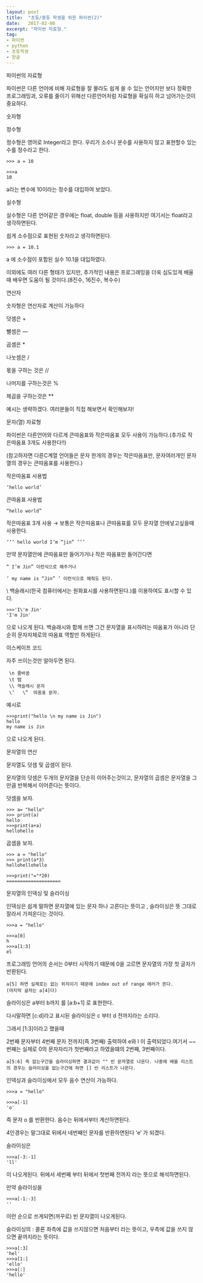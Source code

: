 ```yaml
---
layout: post
title:  "초등/중등 학생을 위한 파이썬(2)"
date:   2017-02-06
excerpt: "파이썬 자료형."
tag:
- 파이썬 
- python
- 초등학생
- 한글
---
```



파이썬의 자료형

파이썬은 다른 언어에 비해 자료형을 잘 몰라도 쉽게 쓸 수 있는 언어지만 보다 정확한 프로그래밍과, 오류를 줄이기 위해선 다른언어처럼 자료형을 확실히 하고 넘어가는것이 중요하다.

숫자형

정수형

정수형은 영어로 Integer라고 한다. 우리가 소수나 분수를 사용하지 않고 표현할수 있는 수를 정수라고 한다.

    >>> a = 10

    >>>a
    10

a라는 변수에 10이라는 정수를 대입하여 보았다.

실수형

실수형은 다른 언어같은 경우에는 float, double 등을 사용하지만 여기서는 float라고 생각하면된다.

쉽게 소수점으로 표현된 숫자라고 생각하면된다.

    >>> a = 10.1

a 에 소수점이 포함된 실수 10.1을 대입하였다.

이외에도 여러 다른 형태가 있지만, 추가적인 내용은 프로그래밍을 더욱 심도있게 배울때 배우면 도움이 될 것이다.(8진수, 16진수, 복수수)

연산자

숫자형은 연산자로 계산이 가능하다

덧셈은 +

뺄셈은 —

곱셈은 *

나눗셈은 /

몫을 구하는 것은 //

나머지를 구하는것은 %

제곱을 구하는것은 **

예시는 생략하겠다. 여러분들이 직접 해보면서 확인해보자!

문자(열) 자료형

파이썬은 다른언어와 다르게 큰따옴표와 작은따옴표 모두 사용이 가능하다.(추가로 작은따옴표 3개도 사용한다!!)

(참고하자면 다른C계열 언어들은 문자 한개의 경우는 작은따옴표만, 문자여러개인 문자열의 경우는 큰따옴표를 사용한다.)

작은따옴표 사용법

    ‘hello world’

큰따옴표 사용법

    “hello world”

작은따옴표 3개 사용 → 보통은 작은따옴표나 큰따옴표를 모두 문자열 안에넣고싶을때 사용한다.

    ‘‘‘ hello world I’m “jin” ’’’

만약 문자열안에 큰따옴표만 들어가거나 작은 따옴표만 들어간다면

    “ I’m Jin” 이런식으로 해주거나

    ‘ my name is “Jin” ’ 이런식으로 해줘도 된다.

\ 백슬래시(한국 컴퓨터에서는 원화표시를 사용하면된다.)를 이용하여도 표시할 수 있다.

    >>>'I\'m Jin' 
    'I'm Jin'  

으로 나오게 된다. 백슬래시와 함께 쓰면 그건 문자열을 표시하려는 따옴표가 아니라 단순히 문자자체로의 따옴표 역할만 하게된다.

이스케이프 코드

자주 쓰이는것만 알아두면 된다.

     \n 줄바꿈
     \t 탭
     \\ 역슬래시 문자
     \’   \”  따옴표 문자.

예시로

    >>>print("hello \n my name is Jin")
    hello
    my name is Jin 

으로 나오게 된다.

문자열의 연산

문자열도 덧셈 및 곱셈이 된다.

문자열의 덧셈은 두개의 문자열을 단순히 이어주는것이고, 문자열의 곱셈은 문자열을 그만큼 반복해서 이어준다는 뜻이다.

덧셈을 보자.

    >>> a= "hello"
    >>> print(a)
    hello
    >>>print(a+a)
    hellohello

곱셈을 보자.

    >>> a = "hello"
    >>> print(a*3)
    hellohellohello

    >>>print("="*20)
    ====================
    

문자열의 인덱싱 및 슬라이싱

인덱싱은 쉽게 말하면 문자열에 있는 문자 하나 고른다는 뜻이고 , 슬라이싱은 뜻 그대로 잘라서 가져온다는 것이다.

    >>>a = "hello"

    >>>a[0]
    h
    >>>a[1:3]
    el

프로그래밍 언어의 순서는 0부터 시작하기 때문에 0을 고르면 문자열의 가장 첫 글자가 반환된다.

    a[5] 하면 실제로는 없는 위치이기 때문에 index out of range 에러가 뜬다.
    (마지막 글자는 a[4]다)

슬라이싱은 a부터 b까지 를 [a:b+1] 로 표현한다.

다시말하면 [c:d]라고 표시된 슬라이싱은 c 부터 d 전까지라는 소리다.

그래서 [1:3]이라고 했을때

2번째 문자부터 4번째 문자 전까지(즉 3번째) 출력하여 e와 l 이 출력되었다.여기서 ~~번째는 실제로 0의 문자자리가 첫번째라고 하였을떄의 2번째, 3번째이다.

    a[5:6] 즉 없는구간을 슬라이싱하면 결과값이 "" 빈 문자열로 나온다. 나중에 배울 리스트의 경우는 슬라이싱을 없는구간에 하면 [] 빈 리스트가 나온다.

인덱싱과 슬라이싱에서 모두 음수 연산이 가능하다.

    >>>a = "hello"

    >>>a[-1]
    'o'

즉 문자 o 를 반환한다. 음수는 뒤에서부터 계산하면된다.

4인경우는 말그대로 뒤에서 네번째인 문자를 반환하면된다 ‘e’ 가 되겠다.

슬라이싱은

    >>>a[-3:-1]
    'll'

이 나오게된다. 뒤에서 세번째 부터 뒤에서 첫번째 전까지 라는 뜻으로 해석하면된다.

만약 슬라이싱을

    >>>a[-1:-3] 
    ''

이런 순으로 쓰게되면(꺼꾸로) 빈 문자열이 나오게된다.

슬라이싱의 : 콜론 좌측에 값을 쓰지않으면 처음부터 라는 뜻이고, 우측에 값을 쓰지 않으면 끝까지라는 뜻이다.

    >>>a[:3]
    'hel'
    >>>a[1:]
    'ello'
    >>>a[:]
    'hello'
